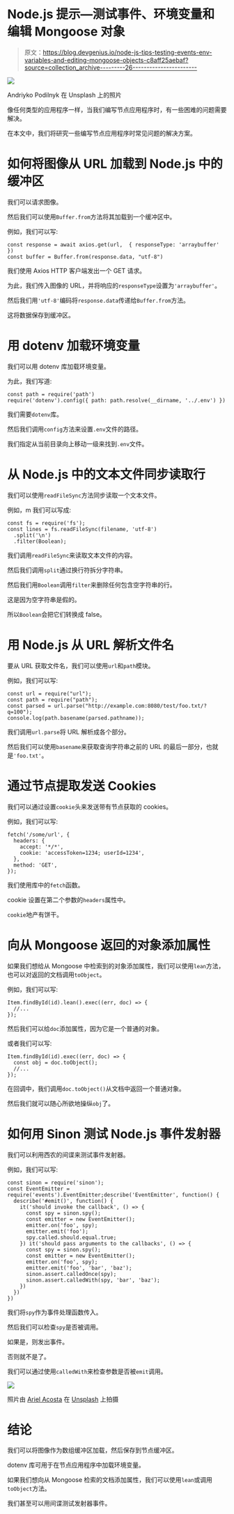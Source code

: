 # Node.js 提示—测试事件、环境变量和编辑 Mongoose 对象

> 原文：<https://blog.devgenius.io/node-js-tips-testing-events-env-variables-and-editing-mongoose-objects-c8aff25aebaf?source=collection_archive---------26----------------------->

![](img/a0bd33c949cf90d42c315fe40ae6451e.png)

Andriyko Podilnyk 在 Unsplash 上的照片

像任何类型的应用程序一样，当我们编写节点应用程序时，有一些困难的问题需要解决。

在本文中，我们将研究一些编写节点应用程序时常见问题的解决方案。

# 如何将图像从 URL 加载到 Node.js 中的缓冲区

我们可以请求图像。

然后我们可以使用`Buffer.from`方法将其加载到一个缓冲区中。

例如，我们可以写:

```
const response = await axios.get(url,  { responseType: 'arraybuffer' })
const buffer = Buffer.from(response.data, "utf-8")
```

我们使用 Axios HTTP 客户端发出一个 GET 请求。

为此，我们传入图像的 URL，并将响应的`responseType`设置为`'arraybuffer'`。

然后我们用`'utf-8'`编码将`response.data`传递给`Buffer.from`方法。

这将数据保存到缓冲区。

# 用 dotenv 加载环境变量

我们可以用 dotenv 库加载环境变量。

为此，我们写道:

```
const path = require('path')
require('dotenv').config({ path: path.resolve(__dirname, '../.env') })
```

我们需要`dotenv`库。

然后我们调用`config`方法来设置`.env`文件的路径。

我们指定从当前目录向上移动一级来找到`.env`文件。

# 从 Node.js 中的文本文件同步读取行

我们可以使用`readFileSync`方法同步读取一个文本文件。

例如，m 我们可以写成:

```
const fs = require('fs');
const lines = fs.readFileSync(filename, 'utf-8')
  .split('\n')
  .filter(Boolean);
```

我们调用`readFileSync`来读取文本文件的内容。

然后我们调用`split`通过换行符拆分字符串。

然后我们用`Boolean`调用`filter`来删除任何包含空字符串的行。

这是因为空字符串是假的。

所以`Boolean`会把它们转换成 false。

# 用 Node.js 从 URL 解析文件名

要从 URL 获取文件名，我们可以使用`url`和`path`模块。

例如，我们可以写:

```
const url = require("url");
const path = require("path");
const parsed = url.parse("http://example.com:8080/test/foo.txt/?q=100");
console.log(path.basename(parsed.pathname));
```

我们调用`url.parse`将 URL 解析成各个部分。

然后我们可以使用`basename`来获取查询字符串之前的 URL 的最后一部分，也就是`'foo.txt'`。

# 通过节点提取发送 Cookies

我们可以通过设置`cookie`头来发送带有节点获取的 cookies。

例如，我们可以写:

```
fetch('/some/url', {
  headers: {
    accept: '*/*',
    cookie: 'accessToken=1234; userId=1234',
  },
  method: 'GET',
});
```

我们使用库中的`fetch`函数。

cookie 设置在第二个参数的`headers`属性中。

`cookie`地产有饼干。

# 向从 Mongoose 返回的对象添加属性

如果我们想给从 Mongoose 中检索到的对象添加属性，我们可以使用`lean`方法，也可以对返回的文档调用`toObject`。

例如，我们可以写:

```
Item.findById(id).lean().exec((err, doc) => {
  //...
});
```

然后我们可以给`doc`添加属性，因为它是一个普通的对象。

或者我们可以写:

```
Item.findById(id).exec((err, doc) => {
  const obj = doc.toObject();
  //...
});
```

在回调中，我们调用`doc.toObject()`从文档中返回一个普通对象。

然后我们就可以随心所欲地操纵`obj`了。

# 如何用 Sinon 测试 Node.js 事件发射器

我们可以利用西农的间谍来测试事件发射器。

例如，我们可以写:

```
const sinon = require('sinon');
const EventEmitter = require('events').EventEmitter;describe('EventEmitter', function() {
  describe('#emit()', function() {
    it('should invoke the callback', () => {
      const spy = sinon.spy();
      const emitter = new EventEmitter();
      emitter.on('foo', spy);
      emitter.emit('foo');
      spy.called.should.equal.true;
    }) it('should pass arguments to the callbacks', () => {
      const spy = sinon.spy();
      const emitter = new EventEmitter();
      emitter.on('foo', spy);
      emitter.emit('foo', 'bar', 'baz');
      sinon.assert.calledOnce(spy);
      sinon.assert.calledWith(spy, 'bar', 'baz');
    })
  })
})
```

我们将`spy`作为事件处理函数传入。

然后我们可以检查`spy`是否被调用。

如果是，则发出事件。

否则就不是了。

我们可以通过使用`calledWith`来检查参数是否被`emit`调用。

![](img/02123763334c3c1296c0296254d9e0f0.png)

照片由 [Ariel Acosta](https://unsplash.com/@arielacosta?utm_source=medium&utm_medium=referral) 在 [Unsplash](https://unsplash.com?utm_source=medium&utm_medium=referral) 上拍摄

# 结论

我们可以将图像作为数组缓冲区加载，然后保存到节点缓冲区。

dotenv 库可用于在节点应用程序中加载环境变量。

如果我们想向从 Mongoose 检索的文档添加属性，我们可以使用`lean`或调用`toObject`方法。

我们甚至可以用间谍测试发射器事件。
